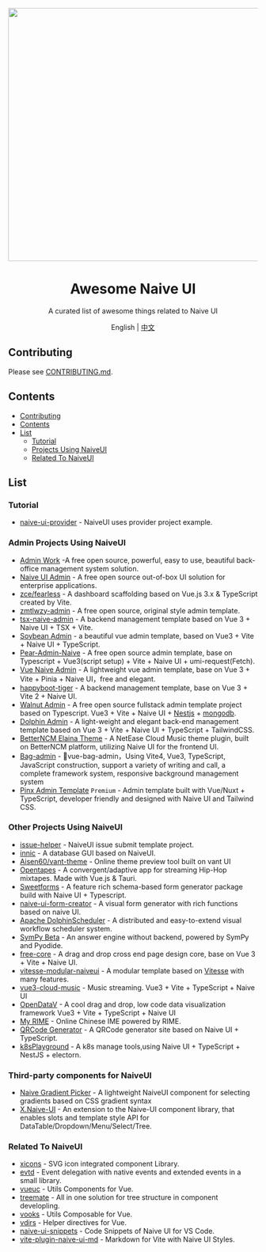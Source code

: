 <p align="center">
  <img width="512px" src="https://naiveui.oss-cn-hongkong.aliyuncs.com/awesomenaive.jpg" />
</p>

<h1 align="center">Awesome Naive UI</h1>
<p align="center">A curated list of awesome things related to Naive UI</p>

<p align="center">English | <a href="README.zh-CN.md">中文</a></p>

## Contributing

Please see [CONTRIBUTING.md](https://github.com/naive-ui/awesome-naive/blob/main/CONTRIBUTING.md).

## Contents

- [Contributing](#contributing)
- [Contents](#contents)
- [List](#list)
  - [Tutorial](#tutorial)
  - [Projects Using NaiveUI](#projects-using-naiveui)
  - [Related To NaiveUI](#related-to-naiveui)

## List

<!-- md-parser-start -->

### Tutorial

- [naive-ui-provider](https://github.com/Talljack/naive-ui-provider) - NaiveUI uses provider project example.

### Admin Projects Using NaiveUI

- [Admin Work](https://github.com/qingqingxuan/admin-work) -A free open source, powerful, easy to use, beautiful back-office management system solution.
- [Naive UI Admin](https://github.com/jekip/naive-ui-admin) - A free open source out-of-box UI solution for enterprise applications.
- [zce/fearless](https://github.com/zce/fearless) - A dashboard scaffolding based on Vue.js 3.x & TypeScript created by Vite.
- [zmtlwzy-admin](https://github.com/zmtlwzy/zmtlwzy-admin) - A free open source, original style admin template.
- [tsx-naive-admin](https://github.com/WalkAlone0325/tsx-naive-admin) - A backend management template based on Vue 3 + Naive UI + TSX + Vite.
- [Soybean Admin](https://github.com/honghuangdc/soybean-admin) - a beautiful vue admin template, based on Vue3 + Vite + Naive UI + TypeScript.
- [Pear-Admin-Naive](https://github.com/pearadmin/pear-admin-naive) - A free open source admin template, base on Typescript + Vue3(script setup) + Vite + Naive UI + umi-request(Fetch).
- [Vue Naive Admin](https://github.com/zclzone/vue-naive-admin) - A lightweight vue admin template, base on Vue 3 + Vite + Pinia + Naive UI，free and elegant.
- [happyboot-tiger](https://github.com/pumelotea/happyboot-tiger) - A backend management template, base on Vue 3 + Vite 2 + Naive UI.
- [Walnut Admin](https://github.com/Zhaocl1997/walnut-admin-client) - A free open source fullstack admin template project based on Typescript. Vue3 + Vite + Naive UI + [Nestjs](https://nestjs.com/) + [mongodb](https://www.mongodb.com/).
- [Dolphin Admin](https://github.com/dolphin-admin/vue-admin) - A light-weight and elegant back-end management template based on Vue 3 + Vite + Naive UI + TypeScript + TailwindCSS.
- [BetterNCM Elaina Theme](https://github.com/keiko233/elaina-theme-netease) - A NetEase Cloud Music theme plugin, built on BetterNCM platform, utilizing Naive UI for the frontend UI.
- [Bag-admin](https://vite.itnavs.com/) - 🎉vue-bag-admin，Using Vite4, Vue3, TypeScript, JavaScript construction, support a variety of writing and call, a complete framework system, responsive background management system
- [Pinx Admin Template](https://1.envato.market/pinx) `Premium` - Admin template built with Vue/Nuxt + TypeScript, developer friendly and designed with Naive UI and Tailwind CSS.

### Other Projects Using NaiveUI

- [issue-helper](https://github.com/naive-ui/issue-helper) - NaiveUI issue submit template project.
- [innic](https://www.innicdata.com) - A database GUI based on NaiveUI.
- [Aisen60/vant-theme](https://github.com/Aisen60/vant-theme) - Online theme preview tool built on vant UI
- [Opentapes](https://codeberg.org/xaviers/Opentapes) - A convergent/adaptive app for streaming Hip-Hop mixtapes. Made with Vue.js & Tauri.
- [Sweetforms](https://github.com/ChronicStone/VueSweetforms) - A feature rich schema-based form generator package build with Naive UI + Typescript.
- [naive-ui-form-creator](https://github.com/doom-9/naive-ui-form-creator) - A visual form generator with rich functions based on naive UI.
- [Apache DolphinScheduler](https://github.com/apache/dolphinscheduler) - A distributed and easy-to-extend visual workflow scheduler system.
- [SymPy Beta](https://github.com/eagleoflqj/sympy_beta) - An answer engine without backend, powered by SymPy and Pyodide.
- [free-core](https://github.com/eamesh/free-core) - A drag and drop cross end page design core, base on Vue 3 + Vite + Naive UI.
- [vitesse-modular-naiveui](https://github.com/arijs/vitesse-modular-naiveui) - A modular template based on [Vitesse](https://github.com/antfu/vitesse) with many features.
- [vue3-cloud-music](https://github.com/path-yu/vue3-cloud-music) - Music streaming. Vue3 + Vite + TypeScript + Naive UI 
- [OpenDataV](https://github.com/AnsGoo/openDataV) - A cool drag and drop, low code data visualization framework Vue3 + Vite + TypeScript + Naive UI
- [My RIME](https://github.com/LibreService/my_rime) - Online Chinese IME powered by RIME.
- [QRCode Generator](https://github.com/recallwei/qrcode-generator) - A QRCode generator site based on Naive UI + TypeScript.
- [k8sPlayground](https://github.com/weibaohui/k8s-playgrounds) - A k8s manage tools,using  Naive UI + TypeScript + NestJS + electorn.

  
### Third-party components for NaiveUI

- [Naive Gradient Picker](https://github.com/MauriceConrad/naive-gradient-picker) - A lightweight NaiveUI component for selecting gradients based on CSS gradient syntax
- [X.Naive-UI](https://github.com/fudiwei/x.naive-ui) - An extension to the Naive-UI component library, that enables slots and template style API for DataTable/Dropdown/Menu/Select/Tree.

### Related To NaiveUI

- [xicons](https://github.com/07akioni/xicons) - SVG icon integrated component Library.
- [evtd](https://github.com/07akioni/evtd) - Event delegation with native events and extended events in a small library.
- [vueuc](https://github.com/07akioni/vueuc) - Utils Components for Vue.
- [treemate](https://github.com/07akioni/treemate) - All in one solution for tree structure in component developling.
- [vooks](https://github.com/07akioni/vooks) - Utils Composable for Vue.
- [vdirs](https://github.com/07akioni/vdirs) - Helper directives for Vue.
- [naive-ui-snippets](https://github.com/JimFirst/naive-ui-snippets) - Code Snippets of Naive UI for VS Code.
- [vite-plugin-naive-ui-md](https://github.com/Volankey/vite-plugin-naive-ui-md) - 
Markdown for Vite with Naive UI Styles.
